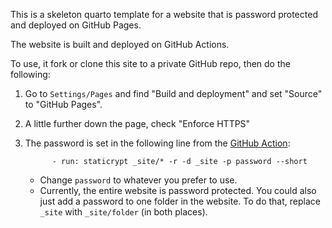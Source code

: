 This is a skeleton quarto template for a website that is password protected and deployed on GitHub Pages.

The website is built and deployed on GitHub Actions.

To use, it fork or clone this site to a private GitHub repo, then do the following:

1. Go to `Settings/Pages` and find "Build and deployment" and set "Source" to "GitHub Pages".
2. A little further down the page, check "Enforce HTTPS"
3. The password is set in the following line from the [GitHub Action](.github/workflows/quarto-gh-pages-html.yml):

   ```
         - run: staticrypt _site/* -r -d _site -p password --short
   ```

   * Change `password` to whatever you prefer to use.
   * Currently, the entire website is password protected. You could also just add a password to one folder in the website. To do that, replace `_site` with `_site/folder` (in both places).
